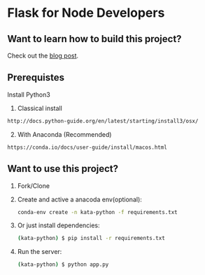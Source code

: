 # Flask for Node Developers

## Want to learn how to build this project?

Check out the [blog post](http://mherman.org/blog/2017/04/26/flask-for-node-developers).

## Prerequistes

Install Python3
1. Classical install
```sh
http://docs.python-guide.org/en/latest/starting/install3/osx/
```
2. With Anaconda (Recommended)
```
https://conda.io/docs/user-guide/install/macos.html
```

## Want to use this project?

1. Fork/Clone
1. Create and active a anacoda env(optional):

    ```sh
    conda-env create -n kata-python -f requirements.txt
    ```

1. Or just install dependencies:

    ```sh
    (kata-python) $ pip install -r requirements.txt
    ```

2. Run the server:

    ```sh
    (kata-python) $ python app.py
    ```

